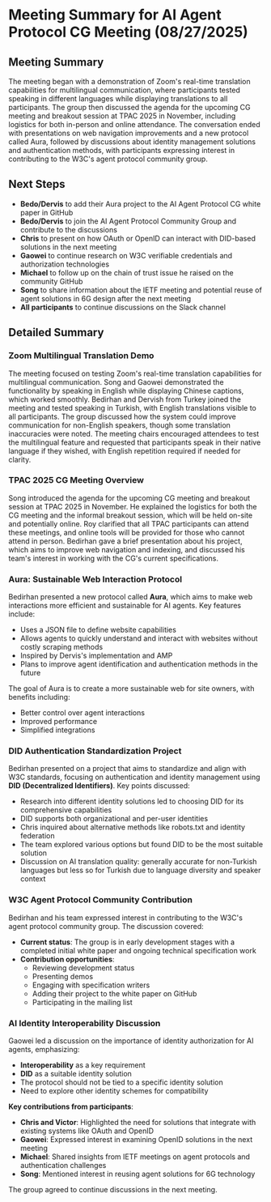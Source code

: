 # Meeting Summary for AI Agent Protocol CG Meeting (08/27/2025)

## Meeting Summary

The meeting began with a demonstration of Zoom's real-time translation capabilities for multilingual communication, where participants tested speaking in different languages while displaying translations to all participants. The group then discussed the agenda for the upcoming CG meeting and breakout session at TPAC 2025 in November, including logistics for both in-person and online attendance. The conversation ended with presentations on web navigation improvements and a new protocol called Aura, followed by discussions about identity management solutions and authentication methods, with participants expressing interest in contributing to the W3C's agent protocol community group.

## Next Steps

- **Bedo/Dervis** to add their Aura project to the AI Agent Protocol CG white paper in GitHub
- **Bedo/Dervis** to join the AI Agent Protocol Community Group and contribute to the discussions
- **Chris** to present on how OAuth or OpenID can interact with DID-based solutions in the next meeting
- **Gaowei** to continue research on W3C verifiable credentials and authorization technologies
- **Michael** to follow up on the chain of trust issue he raised on the community GitHub
- **Song** to share information about the IETF meeting and potential reuse of agent solutions in 6G design after the next meeting
- **All participants** to continue discussions on the Slack channel

## Detailed Summary

### Zoom Multilingual Translation Demo

The meeting focused on testing Zoom's real-time translation capabilities for multilingual communication. Song and Gaowei demonstrated the functionality by speaking in English while displaying Chinese captions, which worked smoothly. Bedirhan and Dervish from Turkey joined the meeting and tested speaking in Turkish, with English translations visible to all participants. The group discussed how the system could improve communication for non-English speakers, though some translation inaccuracies were noted. The meeting chairs encouraged attendees to test the multilingual feature and requested that participants speak in their native language if they wished, with English repetition required if needed for clarity.

### TPAC 2025 CG Meeting Overview

Song introduced the agenda for the upcoming CG meeting and breakout session at TPAC 2025 in November. He explained the logistics for both the CG meeting and the informal breakout session, which will be held on-site and potentially online. Roy clarified that all TPAC participants can attend these meetings, and online tools will be provided for those who cannot attend in person. Bedirhan gave a brief presentation about his project, which aims to improve web navigation and indexing, and discussed his team's interest in working with the CG's current specifications.

### Aura: Sustainable Web Interaction Protocol

Bedirhan presented a new protocol called **Aura**, which aims to make web interactions more efficient and sustainable for AI agents. Key features include:

- Uses a JSON file to define website capabilities
- Allows agents to quickly understand and interact with websites without costly scraping methods
- Inspired by Dervis's implementation and AMP
- Plans to improve agent identification and authentication methods in the future

The goal of Aura is to create a more sustainable web for site owners, with benefits including:
- Better control over agent interactions
- Improved performance
- Simplified integrations

### DID Authentication Standardization Project

Bedirhan presented on a project that aims to standardize and align with W3C standards, focusing on authentication and identity management using **DID (Decentralized Identifiers)**. Key points discussed:

- Research into different identity solutions led to choosing DID for its comprehensive capabilities
- DID supports both organizational and per-user identities
- Chris inquired about alternative methods like robots.txt and identity federation
- The team explored various options but found DID to be the most suitable solution
- Discussion on AI translation quality: generally accurate for non-Turkish languages but less so for Turkish due to language diversity and speaker context

### W3C Agent Protocol Community Contribution

Bedirhan and his team expressed interest in contributing to the W3C's agent protocol community group. The discussion covered:

- **Current status**: The group is in early development stages with a completed initial white paper and ongoing technical specification work
- **Contribution opportunities**:
  - Reviewing development status
  - Presenting demos
  - Engaging with specification writers
  - Adding their project to the white paper on GitHub
  - Participating in the mailing list

### AI Identity Interoperability Discussion

Gaowei led a discussion on the importance of identity authorization for AI agents, emphasizing:

- **Interoperability** as a key requirement
- **DID** as a suitable identity solution
- The protocol should not be tied to a specific identity solution
- Need to explore other identity schemes for compatibility

**Key contributions from participants**:
- **Chris and Victor**: Highlighted the need for solutions that integrate with existing systems like OAuth and OpenID
- **Gaowei**: Expressed interest in examining OpenID solutions in the next meeting
- **Michael**: Shared insights from IETF meetings on agent protocols and authentication challenges
- **Song**: Mentioned interest in reusing agent solutions for 6G technology

The group agreed to continue discussions in the next meeting.